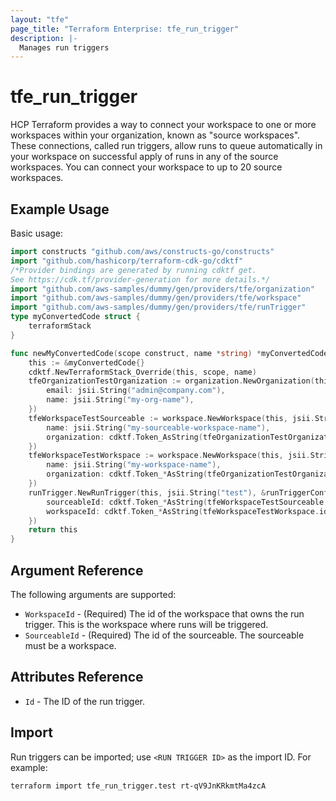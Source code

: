```yaml
---
layout: "tfe"
page_title: "Terraform Enterprise: tfe_run_trigger"
description: |-
  Manages run triggers
---
```


# tfe_run_trigger

HCP Terraform provides a way to connect your workspace to one or more workspaces within your organization, 
known as "source workspaces". These connections, called run triggers, allow runs to queue automatically in 
your workspace on successful apply of runs in any of the source workspaces. You can connect your workspace 
to up to 20 source workspaces.

## Example Usage

Basic usage:

```go
import constructs "github.com/aws/constructs-go/constructs"
import "github.com/hashicorp/terraform-cdk-go/cdktf"
/*Provider bindings are generated by running cdktf get.
See https://cdk.tf/provider-generation for more details.*/
import "github.com/aws-samples/dummy/gen/providers/tfe/organization"
import "github.com/aws-samples/dummy/gen/providers/tfe/workspace"
import "github.com/aws-samples/dummy/gen/providers/tfe/runTrigger"
type myConvertedCode struct {
	terraformStack
}

func newMyConvertedCode(scope construct, name *string) *myConvertedCode {
	this := &myConvertedCode{}
	cdktf.NewTerraformStack_Override(this, scope, name)
	tfeOrganizationTestOrganization := organization.NewOrganization(this, jsii.String("test-organization"), &organizationConfig{
		email: jsii.String("admin@company.com"),
		name: jsii.String("my-org-name"),
	})
	tfeWorkspaceTestSourceable := workspace.NewWorkspace(this, jsii.String("test-sourceable"), &workspaceConfig{
		name: jsii.String("my-sourceable-workspace-name"),
		organization: cdktf.Token_AsString(tfeOrganizationTestOrganization.id),
	})
	tfeWorkspaceTestWorkspace := workspace.NewWorkspace(this, jsii.String("test-workspace"), &workspaceConfig{
		name: jsii.String("my-workspace-name"),
		organization: cdktf.Token_*AsString(tfeOrganizationTestOrganization.id),
	})
	runTrigger.NewRunTrigger(this, jsii.String("test"), &runTriggerConfig{
		sourceableId: cdktf.Token_*AsString(tfeWorkspaceTestSourceable.id),
		workspaceId: cdktf.Token_*AsString(tfeWorkspaceTestWorkspace.id),
	})
	return this
}
```

## Argument Reference

The following arguments are supported:

* `WorkspaceId` - (Required) The id of the workspace that owns the run trigger. This is the 
  workspace where runs will be triggered.
* `SourceableId` - (Required) The id of the sourceable. The sourceable must be a workspace.

## Attributes Reference

* `Id` - The ID of the run trigger.

## Import

Run triggers can be imported; use `<RUN TRIGGER ID>` as the import ID. For example:

```shell
terraform import tfe_run_trigger.test rt-qV9JnKRkmtMa4zcA
```

<!-- cache-key: cdktf-0.17.0-pre.15 input-b899f7d772f7749a633afb5d3ffa6fa6a1ae4832f30e93d63da0a4d2d0cec303 -->